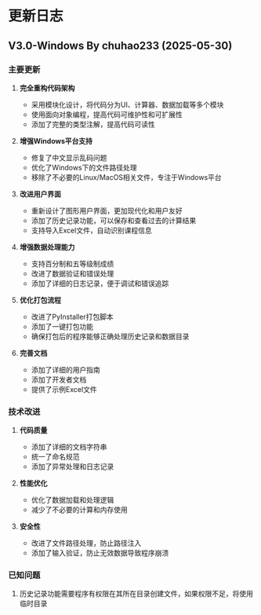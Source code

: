 # 更新日志

## V3.0-Windows By chuhao233 (2025-05-30)

### 主要更新

1. **完全重构代码架构**
   - 采用模块化设计，将代码分为UI、计算器、数据加载等多个模块
   - 使用面向对象编程，提高代码可维护性和可扩展性
   - 添加了完整的类型注解，提高代码可读性

2. **增强Windows平台支持**
   - 修复了中文显示乱码问题
   - 优化了Windows下的文件路径处理
   - 移除了不必要的Linux/MacOS相关文件，专注于Windows平台

3. **改进用户界面**
   - 重新设计了图形用户界面，更加现代化和用户友好
   - 添加了历史记录功能，可以保存和查看过去的计算结果
   - 支持导入Excel文件，自动识别课程信息

4. **增强数据处理能力**
   - 支持百分制和五等级制成绩
   - 改进了数据验证和错误处理
   - 添加了详细的日志记录，便于调试和错误追踪

5. **优化打包流程**
   - 改进了PyInstaller打包脚本
   - 添加了一键打包功能
   - 确保打包后的程序能够正确处理历史记录和数据目录

6. **完善文档**
   - 添加了详细的用户指南
   - 添加了开发者文档
   - 提供了示例Excel文件

### 技术改进

1. **代码质量**
   - 添加了详细的文档字符串
   - 统一了命名规范
   - 添加了异常处理和日志记录

2. **性能优化**
   - 优化了数据加载和处理逻辑
   - 减少了不必要的计算和内存使用

3. **安全性**
   - 改进了文件路径处理，防止路径注入
   - 添加了输入验证，防止无效数据导致程序崩溃

### 已知问题

1. 历史记录功能需要程序有权限在其所在目录创建文件，如果权限不足，将使用临时目录
